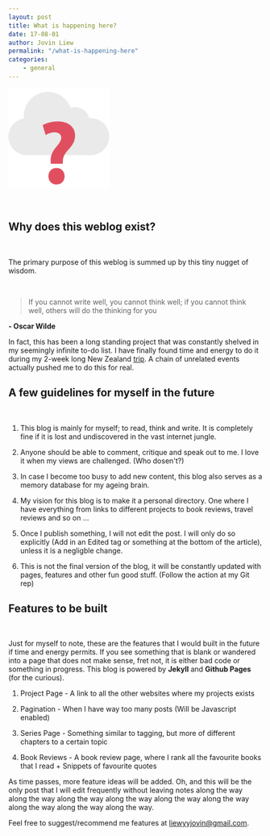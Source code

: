 ```yaml
---
layout: post
title: What is happening here?
date: 17-08-01
author: Jovin Liew
permalink: "/what-is-happening-here"
categories:
    - general
---
```


<img src="images/what.svg" width="200">

&nbsp;
## **Why does this weblog exist?**
&nbsp;

The primary purpose of this weblog is summed up by this tiny nugget of wisdom.

&nbsp;
> If you cannot write well, you cannot think well; if you cannot think well, others will do the thinking for you

**- Oscar Wilde**
&nbsp;

In fact, this has been a long standing project that was constantly shelved in my seemingly infinite to-do list. I have finally found time and energy to do it during my 2-week long New Zealand [trip](/incredible-new-zealand). A chain of unrelated events actually pushed me to do this for real.

## **A few guidelines for myself in the future**
&nbsp;

1) This blog is mainly for myself; to read, think and write. It is completely fine if it is lost and undiscovered in the vast internet jungle.

2) Anyone should be able to comment, critique and speak out to me. I love it when my views are challenged. (Who dosen't?)

3) In case I become too busy to add new content, this blog also serves as a memory database for my ageing brain.

4) My vision for this blog is to make it a personal directory. One where I have everything from links to different projects to book reviews, travel reviews and so on ...

5) Once I publish something, I will not edit the post. I will only do so explicitly (Add in an Edited tag or something at the bottom of the article), unless it is a negligble change.

6) This is not the final version of the blog, it will be constantly updated with pages, features and other fun good stuff. (Follow the action at my Git rep)

## **Features to be built**
&nbsp;

Just for myself to note, these are the features that I would built in the future if time and energy permits. If you see something that is blank or wandered into a page that does not make sense, fret not, it is either bad code or something in progress. This blog is powered by **Jekyll** and **Github Pages** (for the curious).

1) Project Page - A link to all the other websites where my projects exists

2) Pagination - When I have way too many posts (Will be Javascript enabled)

3) Series Page - Something similar to tagging, but more of different chapters to a certain topic

4) Book Reviews - A book review page, where I rank all the favourite books that I read + Snippets of favourite quotes

As time passes, more feature ideas will be added. Oh, and this will be the only post that I will edit frequently without leaving notes along the way along the way along the way along the way along the way along the way along the way along the way along the way.

Feel free to suggest/recommend me features at liewyyjovin@gmail.com. <i class="em em-smile"></i>
